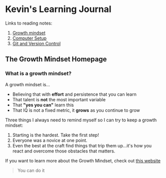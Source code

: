 # Kevin's Learning Journal

Links to reading notes:
1. [Growth mindset](growth-mindset.md)
1. [Computer Setup](computer-setup.md)
1. [Git and Version Control](git-github.md)

## The Growth Mindset Homepage

### What is a growth mindset?

A growth mindset is...
+ Believing that with **effort** and persistence that you can learn
+ That talent is **not** the most important variable
+ That **"yes you can"** learn this
+ That IQ is not a fixed metric, it **grows** as you continue to grow

Three things I always need to remind myself so I can try to keep a growth mindset:
1. Starting is the hardest. Take the first step!
1. Everyone was a novice at one point.
1. Even the best at the craft find things that trip them up...it's how you react and overcome those obstacles that matters.

If you want to learn more about the Growth Mindset, check out [this website](https://www.atlassian.com/blog/inside-atlassian/growth-mindset) 

> You can do it
